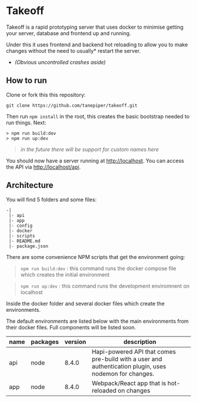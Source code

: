 # Takeoff

Takeoff is a rapid prototyping server that uses docker to minimise getting your server, database and frontend up and running.

Under this it uses frontend and backend hot reloading to allow you to make changes without the need to usually* restart the server.

* *(Obvious uncontrolled crashes aside)*

## How to run

Clone or fork this this repository:

    git clone https://github.com/tanepiper/takeoff.git

Then run `npm install` in the root, this creates the basic bootstrap needed to run things. Next:

    > npm run build:dev
    > npm run up:dev
> *in the future there will be support for custom names here*

You should now have a server running at [http://localhost](http://localhost). You can access the API via [http://localhost/api](http://localhost/api).

## Architecture

You will find 5 folders and some files:

    -|
     |- api
     |- app
     |- config
     |- docker
     |- scripts
     |- README.md
     |- package.json

There are some convenience NPM scripts that get the environment going:

> `npm run build:dev`
> : this command runs the docker compose file which creates the initial environment

> `npm run up:dev`
> : this command runs the development enviromnent on localhost

Inside the docker folder and several docker files which create the environments.

The default environments are listed below with the main environments from their docker files.  Full components will be listed soon.

|name|packages|version|description|
|----|-------|-------|-----------|
|api |node   |8.4.0  |Hapi-powered API that comes pre-build with a user and authentication plugin, uses nodemon for changes.|
|app |node   |8.4.0  |Webpack/React app that is hot-reloaded on changes